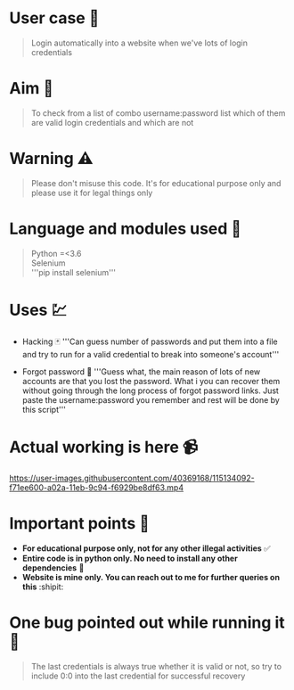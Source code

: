 # User case  📌
> Login automatically into a website when we've lots of login credentials

# Aim 🎯
> To check from a list of combo username:password list which of them are valid login credentials and which are not

# Warning ⚠️
> Please don't misuse this code. It's for educational purpose only and please use it for legal things only

# Language and modules used 🎨
> Python =<3.6  
> Selenium  
  '''pip install selenium'''

# Uses 💹
- Hacking 🃏
  '''Can guess number of passwords and put them into a file and try to run for a valid credential to break into someone's account'''
  
- Forgot password 🚩
  '''Guess what, the main reason of lots of new accounts are that you lost the password. What i you can recover them without going through the long process of forgot password links. Just paste the username:password you remember and rest will be done by this script'''
    
# Actual working is here 📹
https://user-images.githubusercontent.com/40369168/115134092-f71ee600-a02a-11eb-9c94-f6929be8df63.mp4

# Important points 📝

- __For educational purpose only, not for any other illegal activities__ ✅
- __Entire code is in python only. No need to install any other dependencies__ 🐍
- __Website is mine only. You can reach out to me for further queries on this__ :shipit:

# One bug pointed out while running it 🐛

> The last credentials is always true whether it is valid or not, so try to include 0:0 into the last credential for successful recovery 
  

